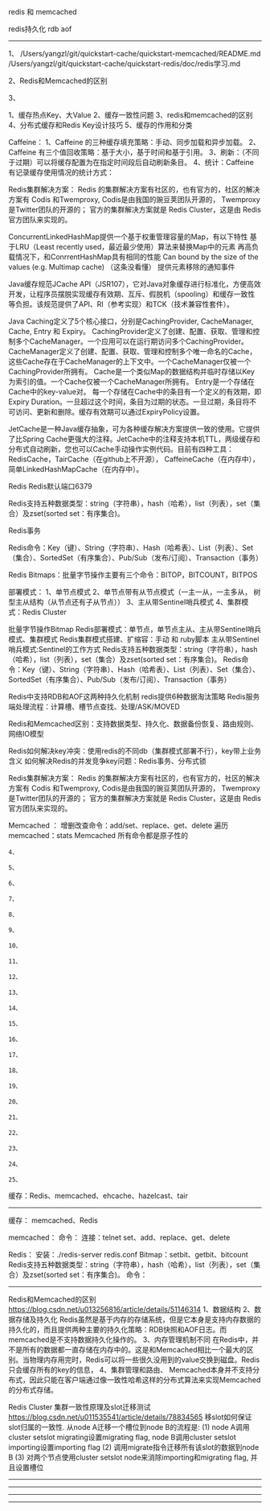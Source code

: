 redis 和 memcached

redis持久化
rdb aof

---------------------------------------------------------------------------------------------------------------------

1、
/Users/yangzl/git/quickstart-cache/quickstart-memcached/README.md
/Users/yangzl/git/quickstart-cache/quickstart-redis/doc/redis学习.md

2、Redis和Memcached的区别

3、



1、缓存热点Key、大Value
2、缓存一致性问题
3、redis和memcached的区别
4、分布式缓存和Redis Key设计技巧
5、缓存的作用和分类


Caffeine：
1、Caffeine 的三种缓存填充策略：手动、同步加载和异步加载。
2、Caffeine 有三个值回收策略：基于大小，基于时间和基于引用。
3、刷新：（不同于过期）可以将缓存配置为在指定时间段后自动刷新条目。
4、统计：Caffeine 有记录缓存使用情况的统计方式：


Redis集群解决方案：
Redis 的集群解决方案有社区的，也有官方的，社区的解决方案有 Codis 和Twemproxy,
Codis是由我国的豌豆荚团队开源的，
Twemproxy是Twitter团队的开源的；
官方的集群解决方案就是 Redis Cluster，这是由 Redis 官方团队来实现的。


ConcurrentLinkedHashMap提供一个基于权重管理容量的Map，有以下特性
    基于LRU（Least recently used，最近最少使用）算法来替换Map中的元素
    再高负载情况下，和ConrrentHashMap具有相同的性能
    Can bound by the size of the values (e.g. Multimap cache) （这条没看懂）
    提供元素移除的通知事件


Java缓存规范JCache API（JSR107），它对Java对象缓存进行标准化，方便高效开发，让程序员摆脱实现缓存有效期、互斥、假脱机（spooling）和缓存一致性等负担。该规范提供了API、RI（参考实现）和TCK（技术兼容性套件）。

Java Caching定义了5个核心接口，分别是CachingProvider, CacheManager, Cache, Entry 和 Expiry。
CachingProvider定义了创建、配置、获取、管理和控制多个CacheManager。一个应用可以在运行期访问多个CachingProvider。
CacheManager定义了创建、配置、获取、管理和控制多个唯一命名的Cache，这些Cache存在于CacheManager的上下文中。一个CacheManager仅被一个CachingProvider所拥有。
Cache是一个类似Map的数据结构并临时存储以Key为索引的值。一个Cache仅被一个CacheManager所拥有。
Entry是一个存储在Cache中的key-value对。
每一个存储在Cache中的条目有一个定义的有效期，即Expiry Duration。一旦超过这个时间，条目为过期的状态。一旦过期，条目将不可访问、更新和删除。缓存有效期可以通过ExpiryPolicy设置。




JetCache是​​一种Java缓存抽象，可为各种缓存解决方案提供一致的使用。它提供了比Spring Cache更强大的注释。JetCache中的注释支持本机TTL，两级缓存和分布式自动刷新，您也可以Cache手动操作实例代码。目前有四种工具：RedisCache，TairCache（在github上不开源）， CaffeineCache（在内存中），简单LinkedHashMapCache（在内存中）。



Redis
Redis默认端口6379

Redis支持五种数据类型：string（字符串），hash（哈希），list（列表），set（集合）及zset(sorted set：有序集合)。

Redis事务

Redis命令：Key（键）、String（字符串）、Hash（哈希表）、List（列表）、Set（集合）、SortedSet（有序集合）、Pub/Sub（发布/订阅）、Transaction（事务）

Redis Bitmaps：批量字节操作主要有三个命令：BITOP，BITCOUNT，BITPOS

部署模式：
1、单节点模式
2、单节点带有从节点模式（一主一从，一主多从， 树型主从结构（从节点还有子从节点））
3、主从带Sentinel哨兵模式
4、集群模式：Redis Cluster

批量字节操作Bitmap
Redis部署模式：单节点，单节点主从、主从带Sentinel哨兵模式、集群模式
Redis集群模式搭建、扩缩容：手动 和 ruby脚本
主从带Sentinel哨兵模式:Sentinel的工作方式
Redis支持五种数据类型：string（字符串），hash（哈希），list（列表），set（集合）及zset(sorted set：有序集合)。
Redis命令：Key（键）、String（字符串）、Hash（哈希表）、List（列表）、Set（集合）、SortedSet（有序集合）、Pub/Sub（发布/订阅）、Transaction（事务）

Redis中支持RDB和AOF这两种持久化机制
redis提供6种数据淘汰策略
Redis服务端处理流程：计算槽、槽节点查找、处理/ASK/MOVED

Redis和Memcached区别：支持数据类型、持久化、数据备份恢复、路由规则、网络IO模型

Redis如何解决key冲突：使用redis的不同db（集群模式部署不行），key带上业务含义
如何解决Redis的并发竞争key问题：Redis事务、分布式锁

Redis集群解决方案：
Redis 的集群解决方案有社区的，也有官方的，社区的解决方案有 Codis 和Twemproxy,
Codis是由我国的豌豆荚团队开源的，
Twemproxy是Twitter团队的开源的；
官方的集群解决方案就是 Redis Cluster，这是由 Redis 官方团队来实现的。






Memcached ：
增删改查命令：add/set、replace、get、delete
遍历memcached：stats
Memcached 所有命令都是原子性的




```
4、
```
```
5、
```
```
6、
```
```
7、
```
```
8、
```
```
9、
```
```
10、
```
```
11、
```
```
12、
```
```
13、
```
```
14、
```
```
15、
```
```
16、
```
```
17、
```
```
18、
```
```
19、
```
```
20、
```
```
21、
```
```
22、
```
```
23、
```
```
24、
```
```
25、
```







缓存：Redis、memcached、ehcache、hazelcast、tair



---------------------------------------------------------------------------------------------------------------------
缓存：
memcached、Redis

memcached：
命令：
连接：telnet
set、add、replace、get、delete

Redis：
安装：./redis-server redis.conf
Bitmap：setbit、getbit、bitcount
Redis支持五种数据类型：string（字符串），hash（哈希），list（列表），set（集合）及zset(sorted set：有序集合)。
命令：







---------------------------------------------------------------------------------------------------------------------

Redis和Memcached的区别
https://blog.csdn.net/u013256816/article/details/51146314
1、数据结构
2、数据存储及持久化
Redis虽然是基于内存的存储系统，但是它本身是支持内存数据的持久化的，而且提供两种主要的持久化策略：RDB快照和AOF日志。而memcached是不支持数据持久化操作的。
3、内存管理机制不同
在Redis中，并不是所有的数据都一直存储在内存中的。这是和Memcached相比一个最大的区别。当物理内存用完时，Redis可以将一些很久没用到的value交换到磁盘。Redis只会缓存所有的key的信息，
4、集群管理和路由、
Memcached本身并不支持分布式，因此只能在客户端通过像一致性哈希这样的分布式算法来实现Memcached的分布式存储。

Redis Cluster 集群一致性原理及slot迁移测试
https://blog.csdn.net/u011535541/article/details/78834565
移slot如何保证slot归属的一致性.
从node A迁移一个槽位到node B的流程是:
(1) node A调用cluster setslot migrating设置migrating flag, node B调用cluster setslot importing设置importing flag
(2) 调用migrate指令迁移所有该slot的数据到node B
(3) 对两个节点使用cluster setslot node来消除importing和migrating flag, 并且设置槽位








---------------------------------------------------------------------------------------------------------------------








---------------------------------------------------------------------------------------------------------------------








---------------------------------------------------------------------------------------------------------------------








---------------------------------------------------------------------------------------------------------------------









